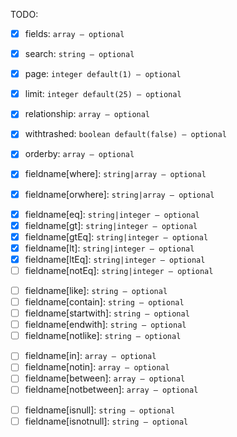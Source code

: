 TODO:
* [X] fields: `array ― optional`
* [X] search: `string ― optional`
* [X] page: `integer default(1) ― optional`
* [X] limit: `integer default(25) ― optional`
* [X] relationship: `array ― optional`
* [X] withtrashed: `boolean default(false) ― optional`
* [X] orderby: `array ― optional`

* [X] fieldname[where]: `string|array ― optional`
* [X] fieldname[orwhere]: `string|array ― optional`
<!-- ComparisonClauses -->
* [X] fieldname[eq]: `string|integer ― optional`
* [X] fieldname[gt]: `string|integer ― optional`
* [X] fieldname[gtEq]: `string|integer ― optional`
* [X] fieldname[lt]: `string|integer ― optional`
* [X] fieldname[ltEq]: `string|integer ― optional`
* [ ] fieldname[notEq]: `string|integer ― optional`
<!-- LikeClauses -->
* [ ] fieldname[like]: `string ― optional`
* [ ] fieldname[contain]: `string ― optional`
* [ ] fieldname[startwith]: `string ― optional`
* [ ] fieldname[endwith]: `string ― optional`
* [ ] fieldname[notlike]: `string ― optional`
<!-- BetweenClauses -->
* [ ] fieldname[in]: `array ― optional`
* [ ] fieldname[notin]: `array ― optional`
* [ ] fieldname[between]: `array ― optional`
* [ ] fieldname[notbetween]: `array ― optional`
<!-- NullClauses -->
* [ ] fieldname[isnull]: `string ― optional`
* [ ] fieldname[isnotnull]: `string ― optional`